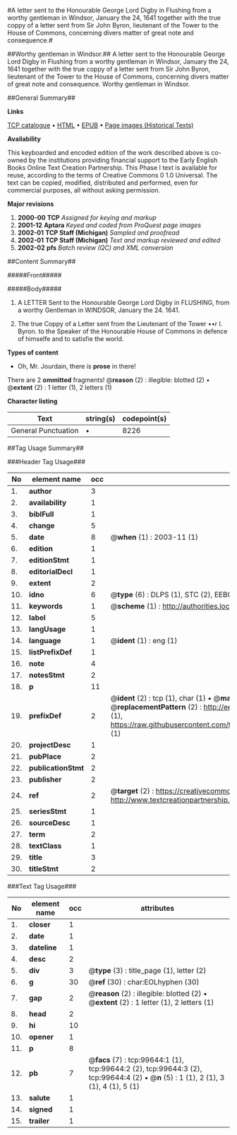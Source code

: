 #A letter sent to the Honourable George Lord Digby in Flushing from a worthy gentleman in Windsor, January the 24, 1641 together with the true coppy of a letter sent from Sir John Byron, lieutenant of the Tower to the House of Commons, concerning divers matter of great note and consequence.#

##Worthy gentleman in Windsor.##
A letter sent to the Honourable George Lord Digby in Flushing from a worthy gentleman in Windsor, January the 24, 1641 together with the true coppy of a letter sent from Sir John Byron, lieutenant of the Tower to the House of Commons, concerning divers matter of great note and consequence.
Worthy gentleman in Windsor.

##General Summary##

**Links**

[TCP catalogue](http://www.ota.ox.ac.uk/tcp/)  • 
[HTML](http://tei.it.ox.ac.uk/tcp/Texts-HTML/free/A67/A67896.html)  • 
[EPUB](http://tei.it.ox.ac.uk/tcp/Texts-EPUB/free/A67/A67896.epub) • 
[Page images (Historical Texts)](https://data.historicaltexts.jisc.ac.uk/view?pubId=eebo-13459971e&pageId=eebo-13459971e-99644-1)

**Availability**

This keyboarded and encoded edition of the
	       work described above is co-owned by the institutions
	       providing financial support to the Early English Books
	       Online Text Creation Partnership. This Phase I text is
	       available for reuse, according to the terms of Creative
	       Commons 0 1.0 Universal. The text can be copied,
	       modified, distributed and performed, even for
	       commercial purposes, all without asking permission.

**Major revisions**

1. __2000-00__ __TCP__ *Assigned for keying and markup*
1. __2001-12__ __Aptara__ *Keyed and coded from ProQuest page images*
1. __2002-01__ __TCP Staff (Michigan)__ *Sampled and proofread*
1. __2002-01__ __TCP Staff (Michigan)__ *Text and markup reviewed and edited*
1. __2002-02__ __pfs__ *Batch review (QC) and XML conversion*

##Content Summary##

#####Front#####

#####Body#####

1. A
LETTER
Sent to the Honourable George
Lord Digby in FLUSHING, from a
worthy Gentleman in WINDSOR,
January the 24. 1641.

1. The true Coppy of a Letter
sent from the Lieutenant of the
Tower ••r I. Byron. to the Speaker of the
Honourable House of Commons in defence
of himselfe and to satisfie the world.

**Types of content**

  * Oh, Mr. Jourdain, there is **prose** in there!

There are 2 **ommitted** fragments! 
 @__reason__ (2) : illegible: blotted (2)  •  @__extent__ (2) : 1 letter (1), 2 letters (1)

**Character listing**


|Text|string(s)|codepoint(s)|
|---|---|---|
|General Punctuation|•|8226|

##Tag Usage Summary##

###Header Tag Usage###

|No|element name|occ|attributes|
|---|---|---|---|
|1.|__author__|3||
|2.|__availability__|1||
|3.|__biblFull__|1||
|4.|__change__|5||
|5.|__date__|8| @__when__ (1) : 2003-11 (1)|
|6.|__edition__|1||
|7.|__editionStmt__|1||
|8.|__editorialDecl__|1||
|9.|__extent__|2||
|10.|__idno__|6| @__type__ (6) : DLPS (1), STC (2), EEBO-CITATION (1), OCLC (1), VID (1)|
|11.|__keywords__|1| @__scheme__ (1) : http://authorities.loc.gov/ (1)|
|12.|__label__|5||
|13.|__langUsage__|1||
|14.|__language__|1| @__ident__ (1) : eng (1)|
|15.|__listPrefixDef__|1||
|16.|__note__|4||
|17.|__notesStmt__|2||
|18.|__p__|11||
|19.|__prefixDef__|2| @__ident__ (2) : tcp (1), char (1)  •  @__matchPattern__ (2) : ([0-9\-]+):([0-9IVX]+) (1), (.+) (1)  •  @__replacementPattern__ (2) : http://eebo.chadwyck.com/downloadtiff?vid=$1&page=$2 (1), https://raw.githubusercontent.com/textcreationpartnership/Texts/master/tcpchars.xml#$1 (1)|
|20.|__projectDesc__|1||
|21.|__pubPlace__|2||
|22.|__publicationStmt__|2||
|23.|__publisher__|2||
|24.|__ref__|2| @__target__ (2) : https://creativecommons.org/publicdomain/zero/1.0/ (1), http://www.textcreationpartnership.org/docs/. (1)|
|25.|__seriesStmt__|1||
|26.|__sourceDesc__|1||
|27.|__term__|2||
|28.|__textClass__|1||
|29.|__title__|3||
|30.|__titleStmt__|2||


###Text Tag Usage###

|No|element name|occ|attributes|
|---|---|---|---|
|1.|__closer__|1||
|2.|__date__|1||
|3.|__dateline__|1||
|4.|__desc__|2||
|5.|__div__|3| @__type__ (3) : title_page (1), letter (2)|
|6.|__g__|30| @__ref__ (30) : char:EOLhyphen (30)|
|7.|__gap__|2| @__reason__ (2) : illegible: blotted (2)  •  @__extent__ (2) : 1 letter (1), 2 letters (1)|
|8.|__head__|2||
|9.|__hi__|10||
|10.|__opener__|1||
|11.|__p__|8||
|12.|__pb__|7| @__facs__ (7) : tcp:99644:1 (1), tcp:99644:2 (2), tcp:99644:3 (2), tcp:99644:4 (2)  •  @__n__ (5) : 1 (1), 2 (1), 3 (1), 4 (1), 5 (1)|
|13.|__salute__|1||
|14.|__signed__|1||
|15.|__trailer__|1||
